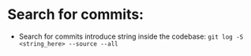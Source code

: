 # Search for commits:

- Search for commits introduce string inside the codebase: `git log -S <string_here> --source --all`
